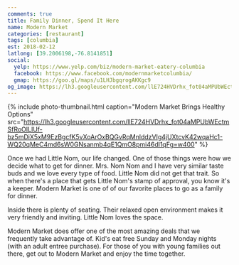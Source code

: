 ```yaml
---
comments: true
title: Family Dinner, Spend It Here
name: Modern Market
categories: [restaurant]
tags: [columbia]
est: 2018-02-12
latlong: [39.2006198,-76.8141851]
social:
  yelp: https://www.yelp.com/biz/modern-market-eatery-columbia
  facebook: https://www.facebook.com/modernmarketcolumbia/
  gmap: https://goo.gl/maps/u1LHJbgqrogAKKgc9
og_image: https://lh3.googleusercontent.com/llE724HVDrhx_fot04aMPUbWEctmSfRoOILlUf-bz5mDiX5xM9EzBgcfK5vXoArOxBQGvRqMnlddzVIg4jUXtcvK42wqaHc1-WQ20qMeC4md6sW0GNsanmb4qE1QmO8pmi46dl1qFg=w400
---
```


{%
  include photo-thumbnail.html 
  caption="Modern Market Brings Healthy Options"
  src="https://lh3.googleusercontent.com/llE724HVDrhx_fot04aMPUbWEctmSfRoOILlUf-bz5mDiX5xM9EzBgcfK5vXoArOxBQGvRqMnlddzVIg4jUXtcvK42wqaHc1-WQ20qMeC4md6sW0GNsanmb4qE1QmO8pmi46dl1qFg=w400"
%}

Once we had Little Nom, our life changed. One of those things were how we decide what to get for dinner. Mrs. Nom Nom and I have very similar taste buds and we love every type of food. Little Nom did not get that trait. So when there's a place that gets Little Nom's stamp of approval, you know it's a keeper. Modern Market is one of of our favorite places to go as a family for dinner.

<!--more-->

Inside there is plenty of seating. Their relaxed open environment makes it very friendly and inviting. Little Nom loves the space.

Modern Market does offer one of the most amazing deals that we frequently take advantage of. Kid's eat free Sunday and Monday nights (with an adult entree purchase). For those of you with young families out there, get out to Modern Market and enjoy the time together.
